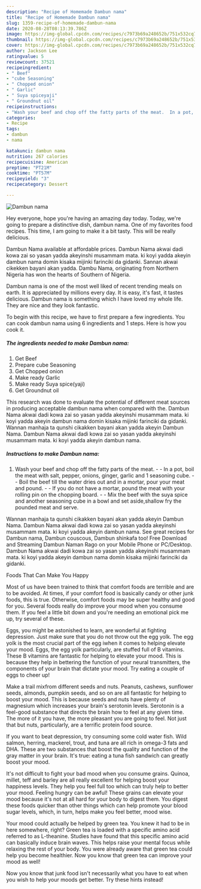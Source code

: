 ```yaml
---
description: "Recipe of Homemade Dambun nama"
title: "Recipe of Homemade Dambun nama"
slug: 1359-recipe-of-homemade-dambun-nama
date: 2020-08-28T08:13:39.786Z
image: https://img-global.cpcdn.com/recipes/c7973b69a248652b/751x532cq70/dambun-nama-recipe-main-photo.jpg
thumbnail: https://img-global.cpcdn.com/recipes/c7973b69a248652b/751x532cq70/dambun-nama-recipe-main-photo.jpg
cover: https://img-global.cpcdn.com/recipes/c7973b69a248652b/751x532cq70/dambun-nama-recipe-main-photo.jpg
author: Jackson Lee
ratingvalue: 5
reviewcount: 37521
recipeingredient:
- " Beef"
- "cube Seasoning"
- " Chopped onion"
- " Garlic"
- " Suya spiceyaji"
- " Groundnut oil"
recipeinstructions:
- "Wash your beef and chop off the fatty parts of the meat.  In a pot, boil the meat with salt, pepper, onions, ginger, garlic and 1 seasoning cube.  Boil the beef till the water dries out and in a mortar, pour your meat and pound.  If you do not have a mortar, pound the meat with your rolling pin on the chopping board.  Mix the beef with the suya spice and another seasoning cube in a bowl and set aside,shallow fry the pounded meat and serve."
categories:
- Recipe
tags:
- dambun
- nama

katakunci: dambun nama 
nutrition: 267 calories
recipecuisine: American
preptime: "PT21M"
cooktime: "PT57M"
recipeyield: "3"
recipecategory: Dessert

---
```



![Dambun nama](https://img-global.cpcdn.com/recipes/c7973b69a248652b/751x532cq70/dambun-nama-recipe-main-photo.jpg)

Hey everyone, hope you're having an amazing day today. Today, we're going to prepare a distinctive dish, dambun nama. One of my favorites food recipes. This time, I am going to make it a bit tasty. This will be really delicious.

Dambun Nama available at affordable prices. Dambun Nama akwai dadi kowa zai so yasan yadda akeyinshi musammam mata. ki koyi yadda akeyin dambun nama domin kisaka mijinki farinciki da gidanki. Sannan akwai cikekken bayani akan yadda. Dambu Nama, originating from Northern Nigeria has won the hearts of Southern of Nigeria.

Dambun nama is one of the most well liked of recent trending meals on earth. It is appreciated by millions every day. It is easy, it's fast, it tastes delicious. Dambun nama is something which I have loved my whole life. They are nice and they look fantastic.


To begin with this recipe, we have to first prepare a few ingredients. You can cook dambun nama using 6 ingredients and 1 steps. Here is how you cook it.

<!--inarticleads1-->

##### The ingredients needed to make Dambun nama:

1. Get  Beef
1. Prepare cube Seasoning
1. Get  Chopped onion
1. Make ready  Garlic
1. Make ready  Suya spice(yaji)
1. Get  Groundnut oil


This research was done to evaluate the potential of different meat sources in producing acceptable dambun nama when compared with the. Dambun Nama akwai dadi kowa zai so yasan yadda akeyinshi musammam mata. ki koyi yadda akeyin dambun nama domin kisaka mijinki farinciki da gidanki. Wannan manhaja ta qunshi cikakken bayani akan yadda akeyin Dambun Nama. Dambun Nama akwai dadi kowa zai so yasan yadda akeyinshi musammam mata. ki koyi yadda akeyin dambun nama. 

<!--inarticleads2-->

##### Instructions to make Dambun nama:

1. Wash your beef and chop off the fatty parts of the meat. -  - In a pot, boil the meat with salt, pepper, onions, ginger, garlic and 1 seasoning cube. -  - Boil the beef till the water dries out and in a mortar, pour your meat and pound. -  - If you do not have a mortar, pound the meat with your rolling pin on the chopping board. -  - Mix the beef with the suya spice and another seasoning cube in a bowl and set aside,shallow fry the pounded meat and serve.


Wannan manhaja ta qunshi cikakken bayani akan yadda akeyin Dambun Nama. Dambun Nama akwai dadi kowa zai so yasan yadda akeyinshi musammam mata. ki koyi yadda akeyin dambun nama. See great recipes for Dambun nama, Dambun couscous, Dambun shinkafa too! Free Download and Streaming Dambun Naman Rago on your Mobile Phone or PC/Desktop. Dambun Nama akwai dadi kowa zai so yasan yadda akeyinshi musammam mata. ki koyi yadda akeyin dambun nama domin kisaka mijinki farinciki da gidanki. 

Foods That Can Make You Happy


Most of us have been trained to think that comfort foods are terrible and are to be avoided. At times, if your comfort food is basically candy or other junk foods, this is true. Otherwise, comfort foods may be super healthy and good for you. Several foods really do improve your mood when you consume them. If you feel a little bit down and you're needing an emotional pick me up, try several of these.

Eggs, you might be astonished to learn, are wonderful at fighting depression. Just make sure that you do not throw out the egg yolk. The egg yolk is the most crucial part of the egg iwhen it comes to helping elevate your mood. Eggs, the egg yolk particularly, are stuffed full of B vitamins. These B vitamins are fantastic for helping to elevate your mood. This is because they help in bettering the function of your neural transmitters, the components of your brain that dictate your mood. Try eating a couple of eggs to cheer up!

Make a trail mixfrom different seeds and nuts. Peanuts, cashews, sunflower seeds, almonds, pumpkin seeds, and so on are all fantastic for helping to boost your mood. This is because seeds and nuts have plenty of magnesium which increases your brain's serotonin levels. Serotonin is a feel-good substance that directs the brain how to feel at any given time. The more of it you have, the more pleasant you are going to feel. Not just that but nuts, particularly, are a terrific protein food source.

If you want to beat depression, try consuming some cold water fish. Wild salmon, herring, mackerel, trout, and tuna are all rich in omega-3 fats and DHA. These are two substances that boost the quality and function of the gray matter in your brain. It's true: eating a tuna fish sandwich can greatly boost your mood. 

It's not difficult to fight your bad mood when you consume grains. Quinoa, millet, teff and barley are all really excellent for helping boost your happiness levels. They help you feel full too which can truly help to better your mood. Feeling hungry can be awful! These grains can elevate your mood because it's not at all hard for your body to digest them. You digest these foods quicker than other things which can help promote your blood sugar levels, which, in turn, helps make you feel better, mood wise.

Your mood could actually be helped by green tea. You knew it had to be in here somewhere, right? Green tea is loaded with a specific amino acid referred to as L-theanine. Studies have found that this specific amino acid can basically induce brain waves. This helps raise your mental focus while relaxing the rest of your body. You were already aware that green tea could help you become healthier. Now you know that green tea can improve your mood as well!

Now you know that junk food isn't necessarily what you have to eat when you wish to help your moods get better. Try  these hints  instead!

